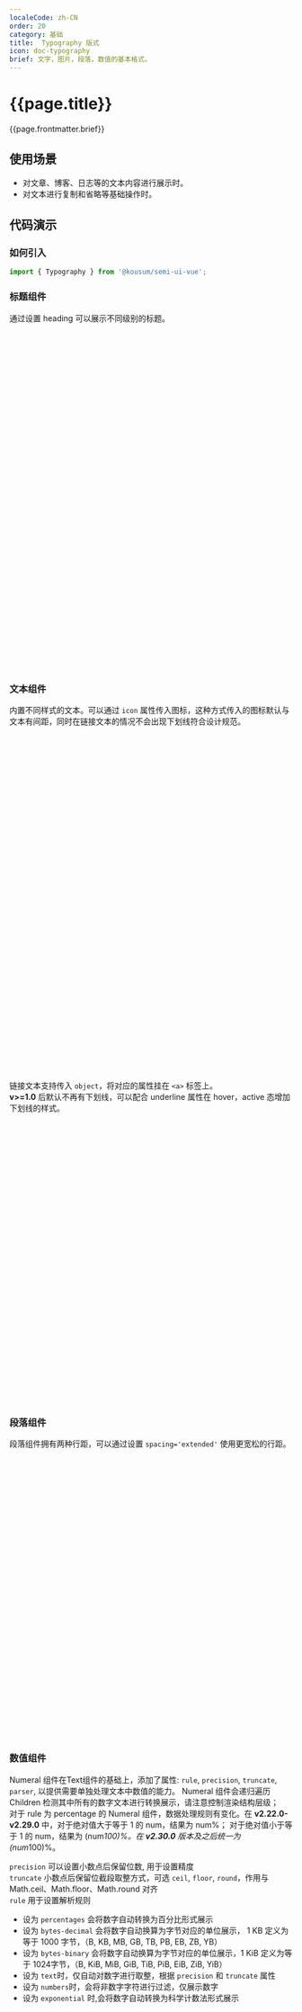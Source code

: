 ```yaml
---
localeCode: zh-CN
order: 20
category: 基础
title:  Typography 版式
icon: doc-typography
brief: 文字，图片，段落，数值的基本格式。
---
```

<script setup>
import { useData } from 'vitepress';
import LiveCode from '../../../LiveCode.vue';
import LiveCode2 from '../../../LiveCode2.vue';
import DesignToken from '../../../DesignToken.vue';
import Notice from '../../../Notice';
import PureA from '../../../PureA';


const modules = import.meta.glob('./demo/*.vue', { query: '?raw', import: 'default', eager: true });
const { site, theme, page, frontmatter } = useData()
</script>
# {{page.title}}

{{page.frontmatter.brief}}


## 使用场景
- 对文章、博客、日志等的文本内容进行展示时。
- 对文本进行复制和省略等基础操作时。

## 代码演示

### 如何引入

```jsx import
import { Typography } from '@kousum/semi-ui-vue';
```
### 标题组件
通过设置 heading 可以展示不同级别的标题。
<div style="width: 100%;height: 600px;">
<LiveCode layout="vertical" :files="{'src/base.vue':modules['./demo/base.vue']}"/>
</div>

### 文本组件
内置不同样式的文本。可以通过 `icon` 属性传入图标，这种方式传入的图标默认与文本有间距，同时在链接文本的情况不会出现下划线符合设计规范。

<div style="width: 100%;height: 600px;">
<LiveCode :files="{'src/textDemo.vue':modules['./demo/textDemo.vue']}"/>
</div>

链接文本支持传入 `object`，将对应的属性挂在 `<a>` 标签上。  
**v>=1.0** 后默认不再有下划线，可以配合 underline 属性在 hover，active 态增加下划线的样式。

<div style="width: 100%;height: 500px;">
<LiveCode :files="{'src/linkDemo.vue':modules['./demo/linkDemo.vue']}"/>
</div>

### 段落组件
段落组件拥有两种行距，可以通过设置 `spacing='extended'` 使用更宽松的行距。

<div style="width: 100%;height: 500px;">
<LiveCode :files="{'src/ParagraphDemo.vue':modules['./demo/ParagraphDemo.vue']}"/>
</div>

### 数值组件

Numeral 组件在Text组件的基础上，添加了属性: `rule`, `precision`, `truncate`, `parser`, 以提供需要单独处理文本中数值的能力。
<Notice title='注意'>
    Numeral 组件会递归遍历 Children 检测其中所有的数字文本进行转换展示，请注意控制渲染结构层级；
    <br />
    对于 rule 为 percentage 的 Numeral 组件，数据处理规则有变化。在 <strong>v2.22.0-v2.29.0</strong> 中，对于绝对值大于等于 1 的 num，结果为 num%； 对于绝对值小于等于 1 的 num，结果为 (num*100)%。在 <strong>v2.30.0</strong> 版本及之后统一为 (num*100)%。
</Notice>

`precision` 可以设置小数点后保留位数, 用于设置精度  
`truncate`  小数点后保留位截段取整方式，可选 `ceil`, `floor`, `round`，作用与  Math.ceil、Math.floor、Math.round 对齐  
`rule`  用于设置解析规则  
- 设为 `percentages` 会将数字自动转换为百分比形式展示
- 设为 `bytes-decimal` 会将数字自动换算为字节对应的单位展示， 1 KB 定义为等于 1000 字节，（B, KB, MB, GB, TB, PB, EB, ZB, YB）
- 设为 `bytes-binary` 会将数字自动换算为字节对应的单位展示，1 KiB 定义为等于 1024字节，（B, KiB, MiB, GiB, TiB, PiB, EiB, ZiB, YiB）
- 设为 `text`时，仅自动对数字进行取整，根据 `precision` 和 `truncate` 属性
- 设为 `numbers`时，会将非数字字符进行过滤，仅展示数字
- 设为 `exponential` 时,会将数字自动转换为科学计数法形式展示

<div style="width: 100%;height: 500px;">
<LiveCode :files="{'src/numDemo.vue':modules['./demo/numDemo.vue']}"/>
</div>

可以通过 `parser` 自定义解析规则

```jsx live=true

import { TypographyNumeral } from '@kousum/semi-ui-vue';
const Numeral = TypographyNumeral;

export default function () {

    function parserTCH(oldVal) {
        return oldVal.split(' ').map(item =>
            Number(item) ? `${item.replace(/(\d)(?=(?:\d{3})+(?:\.|$))/g, '$1,')}+` : item
        ).join(' ');
    }

    function Infos() {
        const data = [
            { type: 'Stars', min: '7100' },
            { type: 'Fork', min: '560' },
            { type: 'Downloads', min: '5000000' },
            { type: 'Contributors', min: '100' }
        ];
        return data.map(item =>
            <p key={item.min}>
                {item.type}：
                <b style={{ color: 'rgba(var(--semi-violet-5),1)' }}>
                    {item.min}
                </b>
            </p>
        );
    }

    return (
        <div>
            <Numeral parser={parserTCH} component="div">
                Semi Design 重视我们的用户，加入并助力我们不断完善
                {Infos()}
            </Numeral>
            <br />
            <Numeral link={{ href: 'https://semi.design', target: '_blank' }} parser={parserTCH}>
                现已服务 {1e5} 用户，前往官网 &gt;&gt;
            </Numeral>
        </div>
    );
}

```

### 文本大小
段落组件和文本组件支持两种尺寸，`small`（12px） 和 `normal`（14px） 和 `inherit`，默认为`normal`。

当段落组件或者文本组件嵌套使用时候，设置内层组件的 `size` 属性为 `inherit`，内层组件的 size 将继承外层组件的尺寸设置。

```jsx live=true

import { TypographyParagraph, TypographyText } from '@kousum/semi-ui-vue';

export default function () {
    return (
        <div>
            <TypographyText>正常文本</TypographyText>
            <TypographyParagraph spacing="extended">
                Semi Design 是由抖音前端团队与 UED 团队共同设计开发并维护的设计系统。设计系统包含设计语言以及一整套可复用的前端组件，帮助设计师与开发者更容易地打造高质量的、用户体验一致的、符合设计规范的 Web 应用。
            </TypographyParagraph>
            <br />
            <TypographyText size='small'>小文本</TypographyText>
            <TypographyParagraph size='small'>
                Semi Design 是由抖音前端团队与 UED 团队共同设计开发并维护的设计系统。设计系统包含设计语言以及一整套可复用的前端组件，帮助设计师与开发者更容易地打造高质量的、用户体验一致的、符合设计规范的 Web 应用。
            </TypographyParagraph>
            <br />
            <TypographyText size="small">这是一段文本，样式为 small
                <TypographyText link size="inherit">这是一段链接，设置 size 为 inherit 继承外部样式设置</TypographyText>
            </TypographyText>
        </div>
    );
}
```

### 可复制文本
可通过配置 copyable 属性支持文本的复制。  
当 copyable 配置为 true时，默认复制内容为 children 本身，注意，此时 children 只支持 string类型传入    
当 copyable 配置为 object 时，可通过 `copyable.content` 指定复制至粘贴板的内容，与 children 不再强关联， 此时 children 将不再限定类型，但 `copyable.content` 仍需要为 string    

```jsx live=true

import { Typography, TextArea, Toast } from '@kousum/semi-ui-vue';
import { IconSetting } from '@kousum/semi-icons-vue';
const { Paragraph, Text, Numeral } = Typography;

export default function () {

    return (
        <div>
            <Paragraph copyable>点击右边的图标复制文本。</Paragraph>
            <Paragraph copyable={{ content: 'Hello, Semi Design!' }}>点击复制文本。</Paragraph>
            <Paragraph copyable={{ onCopy: () => Toast.success({ content: '复制文本成功' }) }}>点击右边的图标复制文本。</Paragraph>
            时间戳: <Numeral truncate="ceil" copyable underline>{new Date().getTime()/1000}s</Numeral>
            <Paragraph copyable={{ icon: <IconSetting style={{ color: 'var(--semi-color-link)' }}/> }}>自定义复制节点</Paragraph>
            <br/>
            <br/>
            <Text type="secondary">粘贴区域：</Text>
            <br/>
            <TextArea autosize style={{ width: 320, marginTop: 4 }} rows={3} />
        </div>
    );
}
```

### 省略文本
支持文本的省略，可以通过 `ellipsis` 配置相关参数，具体参考 [Ellipsis Config](#Ellipsis-Config)。

<Notice title='注意事项'>
    1. ellipsis 仅支持纯文本的截断，不支持 reactNode 等复杂类型，请确保 children 传入内容类型为 string <br/>
    2. ellipsis 要实现缩略，需要有明确的 width或 maxWidth 宽度限制做对比判断。若自身未设置宽度（例如纯依靠 flex 属性撑开），或 width为 100% 等不定数值，那么父级需要有明确的 width或 maxWidth <br/>
    3. ellipsis 需要获取 DOM 的宽高度等信息用以做基本判断，若自身或父级存在 display:none 样式会导致取值不正确，此时缩略会失效<br/>
    4. 省略文本的计算，分为CSS 截断和 JS 截断，强依赖 DOM 元素的相关状态获取。在结构复杂的页面，大量使用 Typography 可能会导致过多的 reflow 重排，建议选择合适的省略方式避免造成性能负担。更多信息见 <a href="#faq">FAQ</a> 
</Notice>


```jsx live=true

import { Typography, Tooltip } from '@kousum/semi-ui-vue';
const { Paragraph, Title, Text } = Typography;

export default function () {
  const customRenderTooltip = (content, children) => {
    return <Tooltip content={content} style={{ backgroundColor: 'var(--semi-color-primary)' }}>{children}</Tooltip>;
  };

  return (
    <div>
      <Title heading={5} ellipsis={{ showTooltip: true }} style={{ width: '250px' }}>
        是一个很长很长很长很长5号标题
      </Title>
      <br />
      <Text
        ellipsis={{
          showTooltip: {
            opts: { content: '这是自定义要展示的内容' }
          }
        }}
        style={{ width: 150 }}
      >
        可以自定义浮层里的展示内容试试看吧
      </Text>
      <br/>
      {/* link还可以传入object，如link={{ href: 'https://semi.design/zh-CN/basic/typography', target: '_blank' }} */}
      <Text link ellipsis={{ showTooltip: true, pos: 'middle' }} style={{ width: '150px' }}>
        是一个很长很长很长很长的链接
      </Text>
      <br/>
      <Paragraph ellipsis={{ suffix: '小尾巴' }} style={{ width: '300px' }}>
        有后缀的情况：Semi Design 是由抖音前端团队与 UED 团队共同设计开发并维护的设计系统。
      </Paragraph>
      <br/>
      <Paragraph ellipsis={{ rows: 3 }} style={{ width: '300px' }}>
        这是一个多行截断的例子：Semi Design 是由抖音前端团队与 UED 团队共同设计开发并维护的设计系统。设计系统包含设计语言以及一整套可复用的前端组件，帮助设计师与开发者更容易地打造高质量的、用户体验一致的、符合设计规范的 Web 应用。
      </Paragraph>
      <br/>
      <Paragraph ellipsis={{ rows: 3, showTooltip: { type: 'popover', opts: { style: { width: '300px' } } } }} style={{ width: '300px' }}>
        多行截断，展示 Popover：Semi Design 是由抖音前端团队与 UED 团队共同设计开发并维护的设计系统。设计系统包含设计语言以及一整套可复用的前端组件，帮助设计师与开发者更容易地打造高质量的、用户体验一致的、符合设计规范的 Web 应用。
      </Paragraph>
      <br/>
      <Paragraph ellipsis={{ rows: 3, expandable: true, collapsible: true, collapseText: '折叠我吧', onExpand: (bool, e) => console.log(bool, e) }} style={{ width: '300px' }}>
        支持展开和折叠：Semi Design 是由抖音前端团队与 UED 团队共同设计开发并维护的设计系统。设计系统包含设计语言以及一整套可复用的前端组件，帮助设计师与开发者更容易地打造高质量的、用户体验一致的、符合设计规范的 Web 应用。
      </Paragraph>
      <br/>
      <Text
        ellipsis={{
          showTooltip: {
            opts: { content: '全英文设置了word-break' }
          },
          pos: 'middle'
        }}
        style={{ width: '150px', wordBreak: 'break-word' }}
      >
        sssssssssssssssssssssssss
      </Text>
      <br/><br/>
      <Title
        heading={5}
        ellipsis={{
          showTooltip: {
            renderTooltip: customRenderTooltip
          }
        }}
        style={{ width: '250px' }}
      >
        这是一个自定义弹出层组件的省略文本，背景色是蓝色
      </Title>
    </div>
  );
}
```
<br/>
<Notice type="primary" title="注意事项">
    <div>当发生超长文本在弹出的 tooltip 没有换行时，可通过手动设置一下 <a href="https://developer.mozilla.org/zh-CN/docs/Web/CSS/word-break" target="_blank" rel="noopener noreferrer">word-break</a> 或者 <a href="https://developer.mozilla.org/en-US/docs/Web/CSS/overflow-wrap" target= "_blank" rel="noopener noreferrer">word-wrap</a> 等换行相关属性进行调整, 更多细节可查看 Tooltip 的 FAQ 部分</div>
</Notice>

```jsx live=true dir="column"

import { Typography } from '@kousum/semi-ui-vue';
const { Text } = Typography;

export default function () {

  return (
    <div>
      <Text
        ellipsis={{
          showTooltip: {
            opts: { content: '架构|Semi-inf|graph.cheet.relation' }
          }
        }}
        style={{ width: '150px' }}
      >
        有问题的超长文本发生截断时可按需进行自定义配置
      </Text>
      <br />
      <Text
        ellipsis={{
          showTooltip: {
            opts: { content: '架构|Semi-inf|graph.cheet.relation', className: 'components-typography-demo' }
          }
        }}
        style={{ width: '150px' }}
      >
        覆盖类名超长文本发生截断时可使用类名覆盖进行自定义配置
      </Text>
      <br />
      <Text
        ellipsis={{
          showTooltip: {
            opts: { content: '架构|Semi-inf|graph.cheet.relation', style: { wordBreak: 'break-all' } }
          }
        }}
        style={{ width: '150px' }}
      >
        覆盖style超长文本发生截断时可使用style进行自定义配置
      </Text>
    </div>
  );
}
```

```scss
// 按需配置 word-break

.components-typography-demo {
    word-break: break-word;
    // 或
    word-break: break-all;
}
```

## API参考

### Typography.Text

| 属性      | 说明                                                                                                                                    | 类型                              | 默认值    | 版本   |
| --------- | --------------------------------------------------------------------------------------------------------------------------------------- | --------------------------------- | --------- | ------ |
| component | 自定义渲染元素                                                                                                                          | html element                      | span      |        |
| code      | 是否被 `code` 元素包裹                                                                                                                          | boolean                      | -      |        |
| copyable  | 是否可拷贝                                                                                                                              | boolean \| object:[Copyable Config](#Copyable-Config) | false     | 0.27.0 |
| delete    | 添加删除线样式                                                                                                                          | boolean                           | false     | 0.27.0 |
| disabled  | 禁用文本                                                                                                                                | boolean                           | false     | 0.27.0 |
| ellipsis  | 设置自动溢出省略                                                                                                                        | boolean\|object:Ellipsis Config   | false     | 0.34.0 |
| icon      | 前缀图标                                                                                                                                | ReactNode                         | -         | 0.27.0 |
| link      | 是否为链接，传object时，属性将透传给a标签                                                                                               | boolean\|object                   | false     | 0.27.0 |
| mark      | 添加标记样式                                                                                                                            | boolean                           | false     | 0.27.0 |
| size      | 文本大小，可选`normal`，`small`，`inherit`                                                                                                         | string                            | `normal`  | 0.27.0 |
| strong    | 是否加粗                                                                                                                                | boolean                           | false     | 0.27.0 |
| type      | 文本类型，可选 `primary`, `secondary`, `warning`, `danger`, `tertiary`(**v>=1.2.0**), `quaternary`(**v>=1.2.0**), `success`(**v>=1.7.0**) | string                            | `primary` | 0.27.0 |
| underline | 添加下划线样式                                                                                                                          | boolean                           | false     | 0.27.0 |
| weight | 设置字重  |  number                                        |  | 2.34.0 |


### Typography.Title

| 属性      | 说明                                                                                                                                      | 类型                                                    | 默认值  | 版本     |
| --------- | ----------------------------------------------------------------------------------------------------------------------------------------- |-------------------------------------------------------| ------- |--------|
| component | 自定义渲染元素，默认由 heading 决定                                                                                                       | html element                                          | h1~h6   |        |
| copyable  | 是否可拷贝                                                                                                                                | boolean \| object:[Copyable Config](#Copyable-Config) | false   | 0.27.0 |
| delete    | 添加删除线样式                                                                                                                            | boolean                                               | false   | 0.27.0 |
| disabled  | 禁用文本                                                                                                                                  | boolean                                               | false   | 0.27.0 |
| ellipsis  | 设置自动溢出省略                                                                                                                          | boolean\|object:Ellipsis Config                       | false   | 0.34.0 |
| heading   | 标题级别，可选1， 2， 3，4，5，6，对应相应的标题                                                                                          | number                                                | 1       | 0.27.0 |
| link      | 是否为链接，传object时，属性将透传给a标签                                                                                                 | boolean\|object                                       | false   | 0.27.0 |
| mark      | 添加标记样式                                                                                                                              | boolean                                               | false   | 0.27.0 |
| type      | 文本类型，可选 `primary`, `secondary`, `warning`, `danger`, `tertiary`(**v>=1.2.0**), `quaternary`(**v>=1.2.0**), `success`(**v>=1.7.0**) | string                                                | `primary` | 0.27.0 |
| underline | 添加下划线样式                                                                                                                            | boolean                                               | false   | 0.27.0 |
| weight | 设置字重, 可选 `light`, `regular`, `medium`, `semibold`, `bold`, `default`  | string, number                                        |  | 2.34.0 |

### Typography.Paragraph

| 属性      | 说明                                                                                                                                      | 类型                              | 默认值    | 版本   |
| --------- | ----------------------------------------------------------------------------------------------------------------------------------------- | --------------------------------- | --------- | ------ |
| component | 自定义渲染元素                                                                                                                            | html element                      | p         |        |
| copyable  | 是否可拷贝                                                                                                                                | boolean \| object:[Copyable Config](#Copyable-Config) | false     | 0.27.0 |
| delete    | 添加删除线样式                                                                                                                            | boolean                           | false     | 0.27.0 |
| disabled  | 禁用文本                                                                                                                                  | boolean                           | false     | 0.27.0 |
| ellipsis  | 设置自动溢出省略                                                                                                                          | boolean\|object:Ellipsis Config   | false     | 0.34.0 |
| link      | 是否为链接，传object时，属性将透传给a标签                                                                                                 | boolean\|object                   | false     | 0.27.0 |
| mark      | 添加标记样式                                                                                                                              | boolean                           | false     | 0.27.0 |
| size      | 文本大小，可选`normal`，`small`                                                                                                           | string                            | `normal`  | 0.27.0 |
| spacing   | 行距大小，可选`normal`，`extended`                                                                                                           | string                            | `normal`  | 0.27.0 |
| strong    | 是否加粗                                                                                                                                  | boolean                           | false     | 0.27.0 |
| type      | 文本类型，可选 `primary`, `secondary`, `warning`, `danger`, `tertiary`(**v>=1.2.0**), `quaternary`(**v>=1.2.0**), `success`(**v>=1.7.0**) | string                            | `primary` | 0.27.0 |
| underline | 添加下划线样式                                                                                                                            | boolean                           | false     | 0.27.0 |

### Typography.Numeral

| 属性        | 说明                                                                                                                             | 类型                        | 默认值                                        | 版本   |
|-----------|--------------------------------------------------------------------------------------------------------------------------------|---------------------------|--------------------------------------------| ------ |
| rule      | 解析规则，可选 `text`, `numbers`, `bytes-decimal`, `bytes-binary`, `percentages`, `exponential`                               | string                    | `text`                                     | 2.22.0       |
| precision  | 可以设置小数点后保留位数, 用于设置精度                                                                                                                       | number                    | 0                                          | 2.22.0       |
| truncate  | 小数点后保留位截段取整方式，可选 `ceil`, `floor`, `round`，作用与  Math.ceil、Math.floor、Math.round 对齐                                                                                      | string                    | `round`                                    | 2.22.0       |
| parser    | 自定义数值解析函数                                                                                                                      | (str: string) => string | -                                          | 2.22.0       |
| component | 自定义渲染元素                                                                                                                        | html element              | span                                       | 2.22.0       |
| code      | 是否被 `code` 元素包裹                                                                                                                | boolean                   | -                                          |  2.22.0      |
| copyable  | 是否可拷贝                                                                                                                          | boolean \| object:[Copyable Config](#Copyable-Config) | false     | 2.22.0 |
| delete    | 添加删除线样式                                                                                                                        | boolean                   | false                                      | 2.22.0 |
| disabled  | 禁用文本                                                                                                                           | boolean                   | false                                      | 2.22.0 |
| ellipsis  | 设置自动溢出省略                                                                                                                       | boolean\| object:Ellipsis Config                     | false     | 2.22.0 |
| icon      | 前缀图标                                                                                                                           | ReactNode                 | -                                          | 2.22.0 |
| link      | 是否为链接，传object时，属性将透传给a标签                                                                                                       | boolean\|object                                     | false     | 2.22.0 |
| mark      | 添加标记样式                                                                                                                         | boolean                   | false                                      | 2.22.0 |
| size      | 文本大小，可选`normal`，`small`                                                                                                        | string                    | `normal`                                   | 2.22.0 |
| strong    | 是否加粗                                                                                                                           | boolean                   | false                                      | 2.22.0 |
| type      | 文本类型，可选 `primary`, `secondary`, `warning`, `danger`, `tertiary`, `quaternary`, `success` | string                    | `primary`                                  | 2.22.0 |
| underline | 添加下划线样式                                                                                                                        | boolean                   | false                                      | 2.22.0 |


### Ellipsis Config

| 属性         | 说明                                                                                                              | 类型                                                                                                                             | 默认值 |
| ------------ | ----------------------------------------------------------------------------------------------------------------- |--------------------------------------------------------------------------------------------------------------------------------| ------ |
| collapseText | 折叠的展示文本                                                                                                    | string                                                                                                                         | `收起` |
| collapsible  | 是否支持折叠                                                                                                      | boolean                                                                                                                        | false  |
| expandText   | 展开的展示文本                                                                                                    | string                                                                                                                         | `展开` |
| expandable   | 是否支持展开                                                                                                      | boolean                                                                                                                        | false  |
| pos          | 省略截断的位置，支持末尾和中间截断：`end`, `middle`                                                               | string                                                                                                                         | `end`  |
| rows         | 省略溢出行数                                                                                                      | number                                                                                                                         | 1      |
| showTooltip  | 是否展示 tooltip 及相关配置: type，浮层内容承载的组件，支持 Tooltip\| Popover；opts，其他需要透传给浮层组件的属性； renderTooltip，自定义渲染弹出层组件 | boolean \| `{type: 'tooltip'\|'popover', opts: object, renderTooltip: (content: ReactNode, children: ReactNode) => ReactNode}` | false  |
| suffix       | 始终展示的后缀                                                                                                    | string                                                                                                                         | -      |
| onExpand     | 展开/收起的回调                                                                                                   | function(expanded: bool, Event: e)                                                                                             | -      |

### Copyable Config
| 属性       | 说明                        | 类型                                           | 默认值 | 版本   |
| ---------- | --------------------------- | ---------------------------------------------- | ------ | ------ |
| content    | 复制出的文本                | string                                         | -      | 0.27.0 |
| copyTip    | 复制图标的 tooltip 展示内容 | React.node                                     | -      | 1.0.0  |
| icon       | 自定义渲染复制节点       | React.node                                       | -      | 2.31.0 |
| onCopy     | 复制回调                    | Function(e:Event, content:string, res:boolean) | -      | 0.27.0 |
| successTip | 复制成功的展示内容          | React.node                                     | -      | 0.33.0 |



## 文案规范
- Link
  - 文字链接需要清晰且可预测，用户应该能够预测他们点击链接时会发生什么
  - 切勿通过错误标记链接来误导用户
  - 避免使用“Click here”或“Here”作为独立链接

| ✅ 推荐用法 | ❌ 不推荐用法 |   
| --- | --- | 
| No spaces yet? <PureA> Create space </PureA>| No spaces yet? <PureA>Click here</PureA> |

- 避免将整个句子作为可点击的文字链接，而是将描述具体去向的文字作为链接内容

| ✅ 推荐用法 | ❌ 不推荐用法 |   
| --- | --- | 
| Views <PureA>user documentation</PureA> for details|<PureA>View user documentation for details</PureA> |

- 使用短术语或词作为链接文本会更有利于国际化，以避免由于不同的语言的语法和语序不同，而出现链接文字被拆分的问题

| ✅ 推荐用法 | ❌ 不推荐用法 |   
| --- | --- | 
| Manage <PureA>notifications </PureA>to| <PureA>Manage notifications</PureA> to |

- 以文字链接结尾时，不需要跟随标点符号，除了问号“？”

| ✅ 推荐用法 | ❌ 不推荐用法 |   
| --- | --- | 
| No spaces yet? <PureA> Create space </PureA> | No spaces yet? <PureA>Click here</PureA> |
| <PureA> Forgot password ？</PureA> |<PureA>Forgot password</PureA> |

- 链接文字不要包含冠词“the, a, an”

| ✅ 推荐用法 | ❌ 不推荐用法 |   
| --- | --- | 
| View <PureA> user documentation </PureA> for details| View the<PureA> user documentation</PureA> for details |

## 设计变量
<DesignToken/>

## FAQ

- **Typography 省略具体机制及注意事项?**

    Semi 截断有两种策略， CSS 截断和 JS 截断。当设置中间截断（pos='middle')、可展开（expandable)、有后缀（suffix 非空）、可复制（copyable），启用 JS 截断策略；非以上场景，启用 CSS 截断策略。

    通常来说，CSS 截断性能优于 JS 截断。在 children、 容器尺寸不变的情况下，CSS 截断只涉及 1~2 次计算，js 截断可能涉及多次计算。

    同时使用大量带有截断功能的 Typography 需注意性能消耗，如在 Table 中，可通过设置合理的页容量进行分页减少性能损耗。
